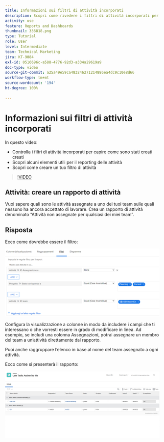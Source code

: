 ```yaml
---
title: Informazioni sui filtri di attività incorporati
description: Scopri come rivedere i filtri di attività incorporati per capire come vengono generati e crea un tuo filtro di attività in Workfront.
activity: use
feature: Reports and Dashboards
thumbnail: 336818.png
type: Tutorial
role: User
level: Intermediate
team: Technical Marketing
jira: KT-9084
exl-id: 0516696c-a588-4776-92d3-a334a29619a9
doc-type: video
source-git-commit: a25a49e59ca483246271214886ea4dc9c10e8d66
workflow-type: tm+mt
source-wordcount: '194'
ht-degree: 100%

---
```


# Informazioni sui filtri di attività incorporati

In questo video:

* Controlla i filtri di attività incorporati per capire come sono stati creati creati
* Scopri alcuni elementi utili per il reporting delle attività
* Scopri come creare un tuo filtro di attività

>[!VIDEO](https://video.tv.adobe.com/v/336818/?quality=12&learn=on)

## Attività: creare un rapporto di attività

Vuoi sapere quali sono le attività assegnate a uno dei tuoi team sulle quali nessuno ha ancora accettato di lavorare. Crea un rapporto di attività denominato “Attività non assegnate per qualsiasi dei miei team”.

## Risposta

Ecco come dovrebbe essere il filtro:

![Immagine della schermata per la creazione di un filtro di attività](assets/opening-built-in-task-filters-1.png)

Configura la visualizzazione a colonne in modo da includere i campi che ti interessano o che vorresti essere in grado di modificare in linea. Ad esempio, se includi una colonna Assegnazioni, potrai assegnare un membro del team a un’attività direttamente dal rapporto.

Puoi anche raggruppare l’elenco in base al nome del team assegnato a ogni attività.

Ecco come si presenterà il rapporto:

![Immagine di un rapporto di attività](assets/opening-built-in-task-filters-2.png)
